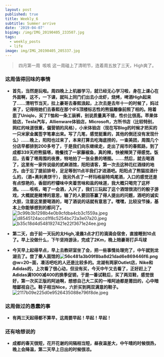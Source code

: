 ```yaml
---
layout: post
published: true
title: Weekly_6
subtitle: Summer arrive
date: '2019-04-07'
bigimg: /img/IMG_20190405_233507.jpg
tags:
  - weekly_posts
  - life
image: img/IMG_20190405_205337.jpg
---
```

> 四月第一周 
> 咳咳 这一周碰上了清明节，连着周五放了三天，High爽了。

### 这周值得回味的事情
- **首先，当然是玩啦。周四晚上上机器学习，就已经无心学习啦，身在上课心在外面啊，这不，一下课，就叫上同门们出去小龙虾，烧烤，啤酒High起来了……清明节当天，拉上豪哥去春熙浪起，上次去是去年十一的时候了，妈过来了，记得陪她们去春熙在那个IFS顶楼标志性的熊猫雕像前照了相的。陪着逛了Uniqlo，买了T恤和一条工装裤，别说质量真不错，性价比很高。苹果体验店，Tesla汽车，Allienware体验店，Microsoft，方所书店（比较特别，网红的味道很重，偏营销的风格），小米体验店（现在写Blog的时候才把买的一只米家金属签字笔拿出来。写了几笔，感觉挺重的，其他的倒还没有发现什么）……晚上，阳阳也过来了，本来打算去吃海底捞的，一查美团，周围几个分店早都排到200多号了，于是我们向东继续走，走出了闹市的春熙路，到了成都339天府熊猫塔，晚餐找了一家藤椒鱼，真的辣，快被辣哭了得感觉。饭后，去看了塔周围的夜景，特地拍了一张全景的塔图。……然后，就去喝酒了，这里有一家传说级的贰麻酒馆，阳阳请客，第一次去这种花红酒绿的地方。由于忘了提前排号，足足等到11点半我们才进酒吧。阳阳点了熊猫挂酒什么的，（酒+奥利奥饼干），我另外点了一杯玛格丽特鸡尾酒，入口的感觉还是有点惊艳的，香甜的柠檬味中夹着苦味和盐的味道，我大概只喝完了这杯酒。……咳咳，喝了一会酒，入兴了，我们三玩起了这个酒馆很流行的骰子游戏，大概就是赌博的意思，输了的人要回答赢了得人提出的问题，酒吧的诚实大胆，注意这里要喝酒的，喝了酒说的话就有意思了。嘿嘿，比较没节操，基本上你能够想到的都问了。**
![3c99b3b1298b4e0b9cfdba4cb3c1559a.jpeg](en-resource://database/1088:1)
![d8545124accd1f8c5254bc72a3e07a20.jpeg](en-resource://database/1090:1)
![b35c18d4d5481927421e22f3671e24ee.jpeg](en-resource://database/1092:1)


-  **第二天，由于前一天玩的太High,凌晨3点才打的滴滴会宿舍，直接睡到10点了。早上没做什么，下午坚持游泳，完成了2Km，晚上陪豪哥打乒乓球**

-   **今天早上起得早点，早上去教研室坐了会，把一些事情处理完了，中午就到龙湖去了。尝了秦人面馆的![56c481a3b09f8ba8d21dad6e869446f6.png](en-resource://database/1084:1)@w=20~面，凑活吧吃的人还是比较多的。龙湖有两家Outlet店，Nike和Adidas的，上次看了很心动，但没有买，今天中午又去看了，正好赶上了Adidas满1000减400的换季促销，于是一番试鞋后，买了两双鞋，感觉很好，第一次买正版的阿迪啊，想想自己大二买的一堆阿迪都是莆田的，心中暗暗鄙视自己。鞋子相当Nice，六折买到两双满意的鞋子。**
![2117b09e225d0e9526435088e796f8de.jpeg](en-resource://database/1094:0)


### 这周做过的愚蠢的事
- **有两三天起得都不算早，这周要早起！早起！早起！**

### 还有啥想说的
- **成都的春天很短，花开花谢的间隔相当短，昼夜温差大，中午晴的时候很热，晚上会降温，第二天早上日出的时候很凉。**


